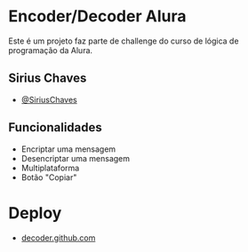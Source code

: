 
# Encoder/Decoder Alura

Este é um projeto faz parte de challenge do curso de lógica de programação da Alura.


## Sirius Chaves

- [@SiriusChaves](https://github.com/SiriusChaves/)


## Funcionalidades

- Encriptar uma mensagem
- Desencriptar uma mensagem
- Multiplataforma
- Botão "Copiar"

# Deploy

- [decoder.github.com ](https://siriuschaves.github.io/challengeDecoder/)




